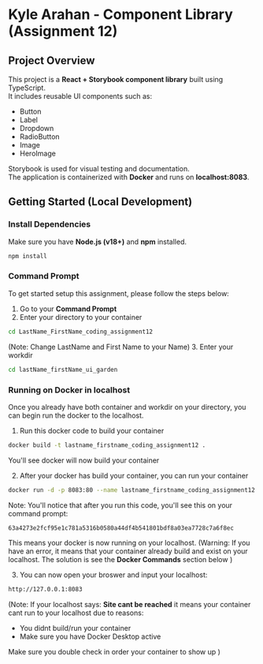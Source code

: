# Kyle Arahan - Component Library (Assignment 12)

## Project Overview
This project is a **React + Storybook component library** built using TypeScript.  
It includes reusable UI components such as:
- Button
- Label
- Dropdown
- RadioButton
- Image
- HeroImage

Storybook is used for visual testing and documentation.  
The application is containerized with **Docker** and runs on **localhost:8083**.

## Getting Started (Local Development)

### Install Dependencies
Make sure you have **Node.js (v18+)** and **npm** installed.
```bash
npm install
```
### Command Prompt
To get started setup this assignment, please follow the steps below:
1. Go to your **Command Prompt**
2. Enter your directory to your container
```bash
cd LastName_FirstName_coding_assignment12
```

 (Note: Change LastName and First Name to your Name)
3.  Enter your workdir 
```bash
cd lastName_firstName_ui_garden
```

### Running on Docker in localhost
Once you already have both container and workdir on your directory, you can begin run the docker to the localhost.

1. Run this docker code to build your container

```bash
docker build -t lastname_firstname_coding_assignment12 .
```


You'll see docker will now build your container 

2. After your docker has build your container, you can run your container

``` bash 
docker run -d -p 8083:80 --name lastname_firstname_coding_assignment12 lastname_firstname_coding_assignment12
```

Note: You'll notice that after you run this code, you'll see this on your command prompt:

```63a4273e2fcf95e1c781a5316b0580a44df4b541801bdf8a03ea7728c7a6f8ec```

This means your docker is now running on your localhost. 
(Warning: If you have an error, it means that your container already build and exist on your localhost. The solution is see the **Docker Commands** section below )

3. You can now open your broswer and input your localhost:

```bash
http://127.0.0.1:8083
```

(Note: If your localhost says: **Site cant be reached** it means your container cant run to your localhost due to reasons:
- You didnt build/run your container
- Make sure you have Docker Desktop active

Make sure you double check in order your container to show up )